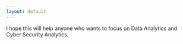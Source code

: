```yaml
---
layout: default
---
```


I hope this will help anyone who wants to focus on Data Analytics and Cyber Security Analytics.
